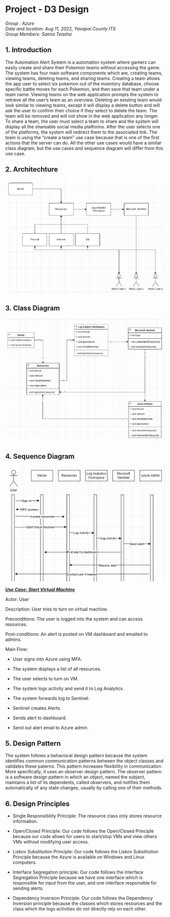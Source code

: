 # Project - D3 Design

_Group : Azure\
Date and location: Aug 11, 2022, Yavapai County ITS\
Group Members: Saima Teasha_

## 1. Introduction

The Automation Alert System is a automation system where gamers can easily create and share their Pokemon teams without accessing the game. The system has four main software components which are, creating teams, viewing teams, deleting teams, and sharing teams. Creating a team allows the app user to select six pokemon out of the inventory database, choose specific battle moves for each Pokemon, and then save that team under a team name. Viewing teams on the web application prompts the system to retrieve all the user’s team as an overview. Deleting an existing team would look similar to viewing teams, except it will display a delete button and will ask the user to confirm their choice if they select to delete the team. The team will be removed and will not show in the web application any longer. To share a team, the user must select a team to share and the system will display all the shareable social media platforms. After the user selects one of the platforms, the system will redirect them to the associated link.
The team is using the “create a team” use case because that is one of the first actions that the server can do. All the other use cases would have a similar class diagram, but the use cases and sequence diagram will differ from this use case.

## 2. Architechture 

![Architecture](https://github.com/teashas/AzureAutomationSystem/blob/main/images/systemArchitecture.png)

## 3. Class Diagram

![Class Diagram](https://github.com/teashas/AzureAutomationSystem/blob/main/images/classDiagram.PNG)

## 4. Sequence Diagram

![Sequence Diagram](https://github.com/teashas/AzureAutomationSystem/blob/main/images/sequenceDiagram.PNG)

<ins>***Use Case: Start Virtual Machine***</ins> 

Actor: User 

Description: User tries to turn on virtual machine.

Preconditions: The user is logged into the system and can access resources.

Post-conditions: An alert is posted on VM dashboard and emailed to admins.

Main Flow: 

<o1> 
  
- User signs into Azure using MFA.
  
- The system displays a list of all resources.
  
- The user selects to turn on VM.
  
- The system logs activity and send it to Log Analytics.
  
- The system forwards log to Sentinel.
  
- Sentinel creates Alerts.
  
- Sends alert to dashboard. 
  
- Send out alert email to Azure admin.
  
</ol>

## 5. Design Pattern

The system follows a behavioral design pattern because the system identifies common communication patterns between the object classes and validates these paterns. This pattern increases flexibility in communication. More specifically, it uses an observer design pattern. The observer pattern is a software design pattern in which an object, named the subject, maintains a list of its dependents, called observers, and notifies them automatically of any state changes, usually by calling one of their methods.

## 6. Design Principles

- Single Responsibility Principle: The resource class only stores resource information.

- Open/Closed Principle: Our code follows the Open/Closed Principle because our code allows for users to start/stop VMs and view others VMs without modifying user access.

- Liskov Substitution Principle: Our code follows the Liskov Substitution Principle because the Azure is available on Windows and Linux computers.

- Interface Segregation principle: Our code follows the Interface Segregation Principle because we have one interface which is responsible for input from the user, and one interface responsible for sending alerts.

- Dependency Inversion Principle:  Our code follows the Dependency Inversion principle because the classes which stores resources and the class which the logs activities do not directly rely on each other. 

